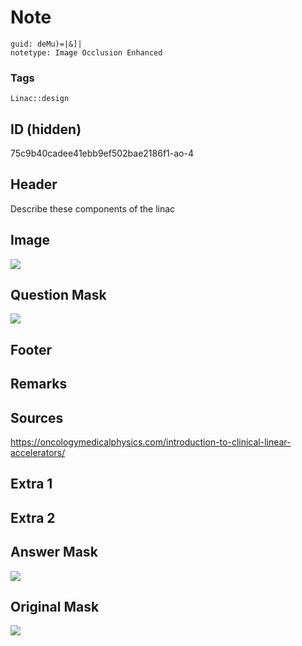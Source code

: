# Note
```
guid: deMu)=|&]|
notetype: Image Occlusion Enhanced
```

### Tags
```
Linac::design
```

## ID (hidden)
75c9b40cadee41ebb9ef502bae2186f1-ao-4

## Header
Describe these components of the linac

## Image
<img src="tmp256q8hp2.png" />

## Question Mask
<img src="75c9b40cadee41ebb9ef502bae2186f1-ao-4-Q.svg" />

## Footer


## Remarks


## Sources
https://oncologymedicalphysics.com/introduction-to-clinical-linear-accelerators/

## Extra 1


## Extra 2


## Answer Mask
<img src="75c9b40cadee41ebb9ef502bae2186f1-ao-4-A.svg" />

## Original Mask
<img src="75c9b40cadee41ebb9ef502bae2186f1-ao-O.svg" />

